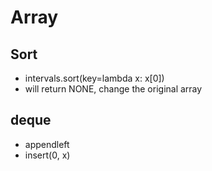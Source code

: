 # Array

## Sort

- intervals.sort(key=lambda x: x[0])
- will return NONE, change the original array

## deque

- appendleft
- insert(0, x)